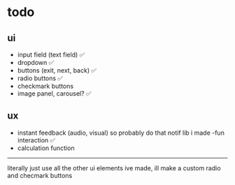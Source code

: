 # todo

## ui
- input field (text field) ✅
- dropdown ✅
- buttons (exit, next, back) ✅
- radio buttons ✅
- checkmark buttons
- image panel, carousel? ✅

## ux
- instant feedback (audio, visual) so probably do that notif lib i made
-fun interaction ✅
- calculation function

---

literally just use all the other ui elements ive made, ill make a custom radio and checmark buttons